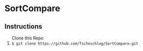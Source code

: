 # SortCompare
## Instructions
<ol> Clone this Repo
 <li> <code>$ git clone https://github.com/Tscheschlog/SortCompare.git</code> </li>
